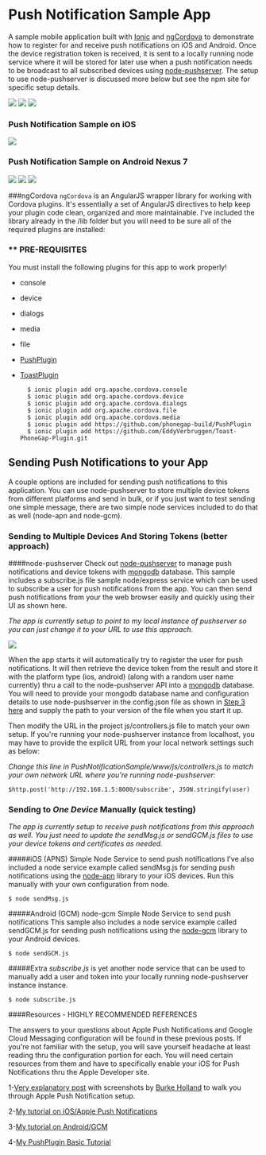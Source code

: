 Push Notification Sample App
============================
A sample mobile application built with [Ionic](http://ionicframework.com) and [ngCordova](http://ngcordova.com/) to demonstrate how to register for and receive push notifications on iOS
and Android. Once the device registration token is received, it is sent to a locally running node service where it will be stored for 
later use when a push notification needs to be broadcast to all subscribed devices using [node-pushserver](https://www.npmjs.org/package/node-pushserver). 
The setup to use node-pushserver is discussed more below but see the npm site for specific setup details. 


![](screenshots-blog/IMG_0009.jpg) ![](screenshots-blog/IMG_0012.jpg) ![](screenshots-blog/ios-swipe.png)

### Push Notification Sample on iOS
![](screenshots-blog/ios-app.png) 


### Push Notification Sample on Android Nexus 7
![](screenshots-blog/android-app.png) ![](screenshots-blog/android-statusbar-pull.png) ![](android-foreground.png) 


###ngCordova
`ngCordova` is an AngularJS wrapper library for working with Cordova plugins. It's essentially a set of AngularJS directives
to help keep your plugin code clean, organized and more maintainable. I've included the library already in the /lib folder
but you will need to be sure all of the required plugins are installed:

### ** PRE-REQUISITES 

You must install the following plugins for this app to work properly!

- console
- device
- dialogs
- media
- file
- [PushPlugin](https://github.com/phonegap-build/PushPlugin)
- [ToastPlugin](https://github.com/EddyVerbruggen/Toast-PhoneGap-Plugin) 


        $ ionic plugin add org.apache.cordova.console
        $ ionic plugin add org.apache.cordova.device
        $ ionic plugin add org.apache.cordova.dialogs    
        $ ionic plugin add org.apache.cordova.file
        $ ionic plugin add org.apache.cordova.media
        $ ionic plugin add https://github.com/phonegap-build/PushPlugin
        $ ionic plugin add https://github.com/EddyVerbruggen/Toast-PhoneGap-Plugin.git

## Sending Push Notifications to your App

A couple options are included for sending push notifications to this application. You can use node-pushserver to store multiple device tokens
from different platforms and send in bulk, or if you just want to test sending one simple message, there are two simple node services included
to do that as well (node-apn and node-gcm). 

### Sending to Multiple Devices And Storing Tokens (better approach)
####node-pushserver 
Check out [node-pushserver](https://www.npmjs.org/package/node-pushserver) to manage push notifications and device tokens with [mongodb](www.mongodb.org) database. This sample includes a subscribe.js file
sample node/express service which can be used to subscribe a user for push notifications from the app. You can then send push notifications
from your the web browser easily and quickly using their UI as shown here. 

*The app is currently setup to point to my local instance of pushserver so you can just change it to your URL to use this approach.*

![](screenshots-blog/push-server.png) 

When the app starts it will automatically try to register the user for push notifications. It will then retrieve the device token from the result
and store it with the platform type (ios, android) (along with a random user name currently) thru a call to the node-pushserver API 
into a [mongodb](www.mongodb.org) database. You
will need to provide your mongodb database name and configuration details to use node-pushserver in the config.json file as shown in 
[Step 3 here](https://www.npmjs.org/package/node-pushserver) and supply the path to your version of the file when you start it up. 

Then modify the URL in the project js/controllers.js file to match your own 
setup. If you're running your node-pushserver instance from localhost, you may have to provide the explicit URL from your local network settings such as below:  


*Change this line in PushNotificationSample/www/js/controllers.js to match your own network URL where you're running node-pushserver:*
    
    $http.post('http://192.168.1.5:8000/subscribe', JSON.stringify(user)

### Sending to *One Device* Manually (quick testing)

*The app is currently setup to receive push notifications from this approach as well. You just need to update the sendMsg.js or sendGCM.js files
 to use your device tokens and certificates as needed.*

#####iOS (APNS) Simple Node Service to send push notifications
I've also included a node service example called sendMsg.js for sending push notifications using the [node-apn](https://github.com/argon/node-apn)
library to your iOS devices. Run this manually with your own configuration from node.

  `$ node sendMsg.js`
 
#####Android (GCM) node-gcm Simple Node Service to send push notifications
This sample also includes a node service example called sendGCM.js for sending push notifications using the [node-gcm](https://github.com/ToothlessGear/node-gcm)
library to your Android devices. 
  
  `$ node sendGCM.js`

#####Extra
*subscribe.js* is yet another node service that can be used to manually add a user and token into your locally running node-pushserver instance
instance.
  
  `$ node subscribe.js`


####Resources - HIGHLY RECOMMENDED REFERENCES

The answers to your questions about Apple Push Notifications and Google Cloud Messaging configuration will be found in these previous 
posts. If you're not familiar with the setup, you will save yourself headache at least reading thru the configuration portion
for each. You will need certain resources from them and have to specifically enable your iOS for Push Notifications thru the Apple
Developer site. 

1-[Very explanatory post](http://blogs.telerik.com/appbuilder/posts/14-01-14/let's-get-push-notifications-working-in-phonegap-and-ios?utm_content=buffer751c3&utm_medium=social&utm_source=app.net&utm_campaign=buffer) with screenshots 
by [Burke Holland](https://twitter.com/burkeholland) to walk you through Apple Push Notification setup. 

2-[My tutorial on iOS/Apple Push Notifications](http://devgirl.org/2012/10/19/tutorial-apple-push-notifications-with-phonegap-part-1/)  

3-[My tutorial on Android/GCM](http://devgirl.org/2012/10/25/tutorial-android-push-notifications-with-phonegap/)

4-[My PushPlugin Basic Tutorial](http://devgirl.org/2013/07/17/tutorial-implement-push-notifications-in-your-phonegap-application/)

